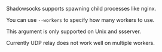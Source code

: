 Shadowsocks supports spawning child processes like nginx.

You can use `--workers` to specify how many workers to use.

This argument is only supported on Unix and ssserver.

Currently UDP relay does not work well on multiple workers.